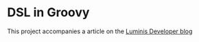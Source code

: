 DSL in Groovy
=============

This project accompanies a article on the 
[Luminis Developer blog](http://lsd.luminis.eu/blog/ "The Luminis Corporate Blog")

